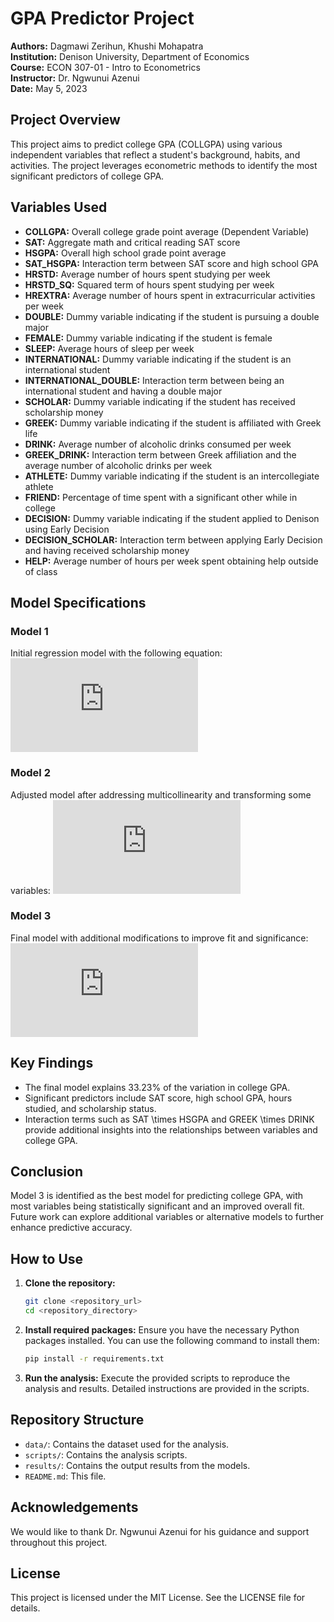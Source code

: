 # GPA Predictor Project

**Authors:** Dagmawi Zerihun, Khushi Mohapatra  
**Institution:** Denison University, Department of Economics  
**Course:** ECON 307-01 - Intro to Econometrics  
**Instructor:** Dr. Ngwunui Azenui  
**Date:** May 5, 2023

## Project Overview

This project aims to predict college GPA (COLLGPA) using various independent variables that reflect a student's background, habits, and activities. The project leverages econometric methods to identify the most significant predictors of college GPA.

## Variables Used

- **COLLGPA:** Overall college grade point average (Dependent Variable)
- **SAT:** Aggregate math and critical reading SAT score
- **HSGPA:** Overall high school grade point average
- **SAT_HSGPA:** Interaction term between SAT score and high school GPA
- **HRSTD:** Average number of hours spent studying per week
- **HRSTD_SQ:** Squared term of hours spent studying per week
- **HREXTRA:** Average number of hours spent in extracurricular activities per week
- **DOUBLE:** Dummy variable indicating if the student is pursuing a double major
- **FEMALE:** Dummy variable indicating if the student is female
- **SLEEP:** Average hours of sleep per week
- **INTERNATIONAL:** Dummy variable indicating if the student is an international student
- **INTERNATIONAL_DOUBLE:** Interaction term between being an international student and having a double major
- **SCHOLAR:** Dummy variable indicating if the student has received scholarship money
- **GREEK:** Dummy variable indicating if the student is affiliated with Greek life
- **DRINK:** Average number of alcoholic drinks consumed per week
- **GREEK_DRINK:** Interaction term between Greek affiliation and the average number of alcoholic drinks per week
- **ATHLETE:** Dummy variable indicating if the student is an intercollegiate athlete
- **FRIEND:** Percentage of time spent with a significant other while in college
- **DECISION:** Dummy variable indicating if the student applied to Denison using Early Decision
- **DECISION_SCHOLAR:** Interaction term between applying Early Decision and having received scholarship money
- **HELP:** Average number of hours per week spent obtaining help outside of class

## Model Specifications

### Model 1
Initial regression model with the following equation:
![Model 1 Equation](https://latex.codecogs.com/png.latex?%5Ctext%7BCOLLGPA%7D%20%3D%20%5Cbeta_0%20%2B%20%5Cbeta_1%20%5Ctext%7BSAT%7D%20%2B%20%5Cbeta_2%20%5Ctext%7BHSGPA%7D%20%2B%20%5Cbeta_3%20%5Ctext%7BSAT%7D%20%5Ctimes%20%5Ctext%7BHSGPA%7D%20%2B%20%5Cldots%20%2B%20%5Cepsilon)

### Model 2
Adjusted model after addressing multicollinearity and transforming some variables:
![Model 2 Equation](https://latex.codecogs.com/png.latex?%5Ctext%7BCOLLGPA%7D%20%3D%20%5Cbeta_0%20%2B%20%5Cbeta_1%20%5Ctext%7BSAT%7D%20%2B%20%5Cbeta_2%20%5Ctext%7BHSGPA%7D%20%2B%20%5Cbeta_3%20%5Cln%28%5Ctext%7BHRSTD%7D%29%20%2B%20%5Cldots%20%2B%20%5Cepsilon)

### Model 3
Final model with additional modifications to improve fit and significance:
![Model 3 Equation](https://latex.codecogs.com/png.latex?%5Ctext%7BCOLLGPA%7D%20%3D%20%5Cbeta_0%20%2B%20%5Cbeta_1%20%5Ctext%7BSAT%7D%20%2B%20%5Cbeta_2%20%5Ctext%7BHSGPA%7D%20%2B%20%5Cbeta_3%20%5Cln%28%5Ctext%7BHRSTD%7D%29%20%2B%20%5Cbeta_4%20%5Cln%28%5Ctext%7BHREXTRA%7D%29%20%2B%20%5Cldots%20%2B%20%5Cepsilon)

## Key Findings

- The final model explains 33.23% of the variation in college GPA.
- Significant predictors include SAT score, high school GPA, hours studied, and scholarship status.
- Interaction terms such as SAT \times HSGPA and GREEK \times DRINK provide additional insights into the relationships between variables and college GPA.

## Conclusion

Model 3 is identified as the best model for predicting college GPA, with most variables being statistically significant and an improved overall fit. Future work can explore additional variables or alternative models to further enhance predictive accuracy.

## How to Use

1. **Clone the repository:**
    ```bash
    git clone <repository_url>
    cd <repository_directory>
    ```

2. **Install required packages:**
    Ensure you have the necessary Python packages installed. You can use the following command to install them:
    ```bash
    pip install -r requirements.txt
    ```

3. **Run the analysis:**
    Execute the provided scripts to reproduce the analysis and results. Detailed instructions are provided in the scripts.

## Repository Structure

- `data/`: Contains the dataset used for the analysis.
- `scripts/`: Contains the analysis scripts.
- `results/`: Contains the output results from the models.
- `README.md`: This file.

## Acknowledgements

We would like to thank Dr. Ngwunui Azenui for his guidance and support throughout this project.

## License

This project is licensed under the MIT License. See the LICENSE file for details.
